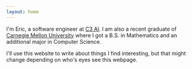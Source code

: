 ```yaml
---
layout: home
---
```

I'm Eric, a software engineer at [C3 AI](https://www.c3.ai/). I am also a recent graduate of [Carnegie Mellon University](https://www.cmu.edu/) where I got a B.S. in Mathematics and an additional major in Computer Science.

I'll use this website to write about things I find interesting, but that might change depending on who's eyes see this webpage.